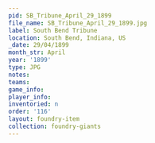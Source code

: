 ```yaml
---
pid: SB_Tribune_April_29_1899
file_name: SB_Tribune_April_29_1899.jpg
label: South Bend Tribune
location: South Bend, Indiana, US
_date: 29/04/1899
month_str: April
year: '1899'
type: JPG
notes: 
teams: 
game_info: 
player_info: 
inventoried: n
order: '116'
layout: foundry-item
collection: foundry-giants
---
```

